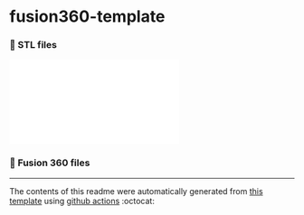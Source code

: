 # fusion360-template



### :office: STL files

![](./stl/cube.stl)

### :triangular_ruler: Fusion 360 files


---
The contents of this readme were automatically generated from [this template](https://github.com/spuder/fusion360-template) using [github actions](https://github.com/spuder/fusion360-template/actions) :octocat: